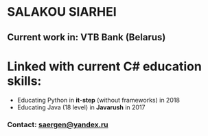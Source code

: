 # SALAKOU SIARHEI## Current work in: VTB Bank (Belarus)# Linked with current C# education skills:  - Educating Python in **it-step** (without frameworks) in 2018  - Educating Java (18 level) in **Javarush** in 2017### Contact: saergen@yandex.ru